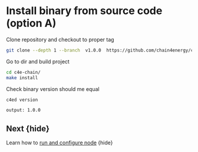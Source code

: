 <!--
order: 4
-->

# Install binary from source code (option A)


Clone repository and checkout to proper tag
```bash
git clone --depth 1 --branch  v1.0.0  https://github.com/chain4energy/c4e-chain.git
```
Go to dir and build project
```bash
cd c4e-chain/
make install
```

Check binary version should me equal
```bash
c4ed version

output: 1.0.0
```
## Next {hide}

Learn how to [run and configure node](.run_node.md) {hide}
